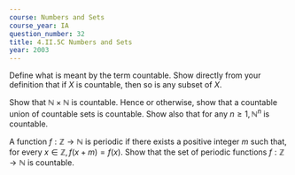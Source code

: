 ```yaml
---
course: Numbers and Sets
course_year: IA
question_number: 32
title: 4.II.5C Numbers and Sets
year: 2003
---
```



Define what is meant by the term countable. Show directly from your definition that if $X$ is countable, then so is any subset of $X$.

Show that $\mathbb{N} \times \mathbb{N}$ is countable. Hence or otherwise, show that a countable union of countable sets is countable. Show also that for any $n \geqslant 1, \mathbb{N}^{n}$ is countable.

A function $f: \mathbb{Z} \rightarrow \mathbb{N}$ is periodic if there exists a positive integer $m$ such that, for every $x \in \mathbb{Z}, f(x+m)=f(x)$. Show that the set of periodic functions $f: \mathbb{Z} \rightarrow \mathbb{N}$ is countable.